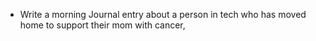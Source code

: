- Write a morning Journal entry about a person in tech who has moved home to support their mom with cancer,